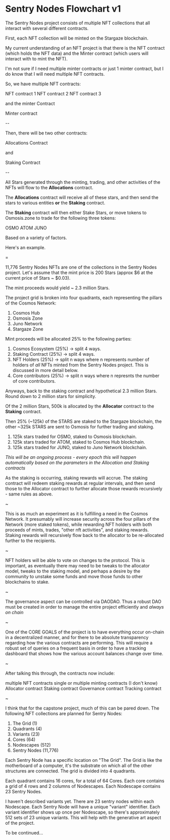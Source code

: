 # Sentry Nodes Flowchart v1

The Sentry Nodes project consists of multiple NFT collections that all interact with several different contracts.

First, each NFT collection will be minted on the Stargaze blockchain.

My current understanding of an NFT project is that there is the NFT contract (which holds the NFT data) and the Minter contract (which users will interact with to mint the NFT).

I'm not sure if I need multiple minter contracts or just 1 minter contract, but I do know that I will need multiple NFT contracts.

So, we have multiple NFT contracts:

NFT contract 1
NFT contract 2
NFT contract 3

and the minter Contract

Minter contract

--

Then, there will be two other contracts:

Allocations Contract

and

Staking Contract

--

All Stars generated through the minting, trading, and other activities of the NFTs will flow to the **Allocations** contract.

The **Allocations** contract will receive all of these stars, and then send the stars to various entities **or** the **Staking** contract.

The **Staking** contract will then either Stake Stars, or move tokens to Osmosis.zone to trade for the following three tokens:

OSMO
ATOM
JUNO

Based on a variety of factors.

Here's an example.

=

11,776 Sentry Nodes NFTs are one of the collections in the Sentry Nodes project. Let's assume that the mint price is 200 Stars (approx $6 at the current price of Stars ~ $0.03).

The mint proceeds would yield ~ 2.3 million Stars.

The project grid is broken into four quadrants, each representing the pillars of the Cosmos Network:

1. Cosmos Hub
2. Osmosis Zone
3. Juno Network
4. Stargaze Zone

Mint proceeds will be allocated 25% to the following parties:

1. Cosmos Ecosystem (25%) -> split 4 ways.
2. Staking Contract (25%) -> split 4 ways.
3. NFT Holders (25%) -> split n ways where n represents number of holders of *all* NFTs minted from the Sentry Nodes project. This is discussed in more detail below.
4. Core contributors (25%) -> split n ways where n represnts the number of core contributors.

Anyways, back to the staking contract and hypothetical 2.3 million Stars. Round down to 2 million stars for simplicity.

Of the 2 million Stars, 500k is allocated by the **Allocator** contract to the **Staking** contract.

Then 25% (~125k) of the STARS are staked to the Stargaze blockchain, the other ~325k STARS are sent to Osmosis for further trading and staking.

1. 125k stars traded for OSMO, staked to Osmosis blockchain.
2. 125k stars traded for ATOM, staked to Cosmos Hub blockchain.
3. 125k stars traded for JUNO, staked to Juno Network blockchain.

*This will be an ongoing process - every epoch this will happen automatically based on the parameters in the Allocation and Staking contracts*

As the staking is occurring, staking rewards will accrue. The staking contract will redeem staking rewards at regular intervals, and then send those to the Allocator contract to further allocate those rewards recursively - same rules as above.

~

This is as much an experiment as it is fulfilling a need in the Cosmos Network. It presumably will increase security across the four pillars of the Network (more staked tokens), while rewarding NFT holders with both proceeds of mints, trades, "other nft activities", and staking rewards. Staking rewards will recursively flow back to the allocator to be re-allocated further to the recipients.

~

NFT holders will be able to vote on changes to the protocol. This is important, as eventually there may need to be tweaks to the allocator model, tweaks to the staking model, and perhaps a desire by the community to unstake some funds and move those funds to other blockchains to stake.

~

The governance aspect can be controlled via DAODAO. Thus a robust DAO must be created in order to manage the entire project efficiently and *always on chain*

~

One of the CORE GOALS of the project is to have everything occur on-chain in a decentralized manner, and for there to be absolute transparency regarding how the various contracts are performing. This will require a robust set of queries on a frequent basis in order to have a tracking dashboard that shows how the various account balances change over time.

~

After talking this through, the contracts now include:

multiple NFT contracts
single or multiple minting contracts (I don't know)
Allocator contract
Staking contract
Governance contract
Tracking contract

~

I think that for the capstone project, much of this can be pared down. The following NFT collections are planned for Sentry Nodes:

1. The Grid (1)
2. Quadrants (4)
3. Variants (23)
4. Cores (64)
5. Nodescapes (512)
6. Sentry Nodes (11,776)

Each Sentry Node has a specific location on "The Grid". The Grid is like the motherboard of a computer, it's the substrate on which all of the other structures are connected. The grid is divided into 4 quadrants.

Each quadrant contains 16 cores, for a total of 64 Cores. Each core contains a grid of 4 rows and 2 columns of Nodescapes. Each Nodescape contains 23 Sentry Nodes.

I haven't described variants yet. There are 23 sentry nodes within each Nodescape. Each Sentry Node will have a unique "variant" identifier. Each variant identifier shows up once per Nodescape, so there's approximately 512 sets of 23 unique variants. This will help with the generative art aspect of the project.

To be continued...